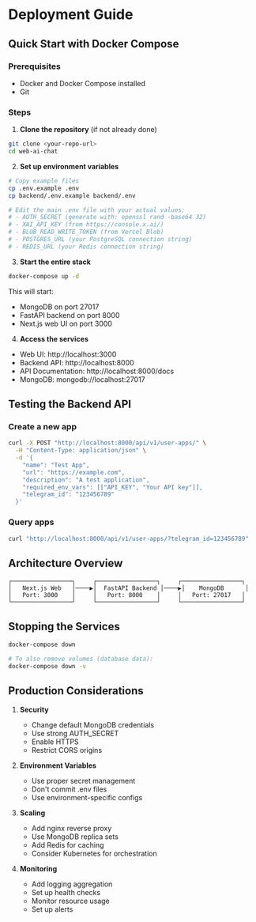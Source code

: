 # Deployment Guide

## Quick Start with Docker Compose

### Prerequisites
- Docker and Docker Compose installed
- Git

### Steps

1. **Clone the repository** (if not already done)
```bash
git clone <your-repo-url>
cd web-ai-chat
```

2. **Set up environment variables**
```bash
# Copy example files
cp .env.example .env
cp backend/.env.example backend/.env

# Edit the main .env file with your actual values:
# - AUTH_SECRET (generate with: openssl rand -base64 32)
# - XAI_API_KEY (from https://console.x.ai/)
# - BLOB_READ_WRITE_TOKEN (from Vercel Blob)
# - POSTGRES_URL (your PostgreSQL connection string)
# - REDIS_URL (your Redis connection string)
```

3. **Start the entire stack**
```bash
docker-compose up -d
```

This will start:
- MongoDB on port 27017
- FastAPI backend on port 8000
- Next.js web UI on port 3000

4. **Access the services**
- Web UI: http://localhost:3000
- Backend API: http://localhost:8000
- API Documentation: http://localhost:8000/docs
- MongoDB: mongodb://localhost:27017

## Testing the Backend API

### Create a new app
```bash
curl -X POST "http://localhost:8000/api/v1/user-apps/" \
  -H "Content-Type: application/json" \
  -d '{
    "name": "Test App",
    "url": "https://example.com",
    "description": "A test application",
    "required_env_vars": [["API_KEY", "Your API key"]],
    "telegram_id": "123456789"
  }'
```

### Query apps
```bash
curl "http://localhost:8000/api/v1/user-apps/?telegram_id=123456789"
```

## Architecture Overview

```
┌─────────────────┐     ┌─────────────────┐     ┌─────────────────┐
│   Next.js Web   │────▶│  FastAPI Backend │────▶│    MongoDB      │
│   Port: 3000    │     │   Port: 8000    │     │   Port: 27017   │
└─────────────────┘     └─────────────────┘     └─────────────────┘
```

## Stopping the Services

```bash
docker-compose down

# To also remove volumes (database data):
docker-compose down -v
```

## Production Considerations

1. **Security**
   - Change default MongoDB credentials
   - Use strong AUTH_SECRET
   - Enable HTTPS
   - Restrict CORS origins

2. **Environment Variables**
   - Use proper secret management
   - Don't commit .env files
   - Use environment-specific configs

3. **Scaling**
   - Add nginx reverse proxy
   - Use MongoDB replica sets
   - Add Redis for caching
   - Consider Kubernetes for orchestration

4. **Monitoring**
   - Add logging aggregation
   - Set up health checks
   - Monitor resource usage
   - Set up alerts 